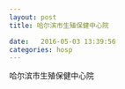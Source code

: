 ```yaml
--- 
layout: post 
title: 哈尔滨市生殖保健中心院

date:   2016-05-03 13:39:56 
categories: hosp 
--- 
```

   
哈尔滨市生殖保健中心院
